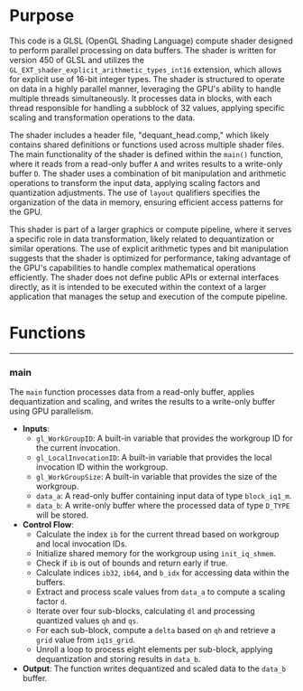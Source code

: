# Purpose
This code is a GLSL (OpenGL Shading Language) compute shader designed to perform parallel processing on data buffers. The shader is written for version 450 of GLSL and utilizes the `GL_EXT_shader_explicit_arithmetic_types_int16` extension, which allows for explicit use of 16-bit integer types. The shader is structured to operate on data in a highly parallel manner, leveraging the GPU's ability to handle multiple threads simultaneously. It processes data in blocks, with each thread responsible for handling a subblock of 32 values, applying specific scaling and transformation operations to the data.

The shader includes a header file, "dequant_head.comp," which likely contains shared definitions or functions used across multiple shader files. The main functionality of the shader is defined within the `main()` function, where it reads from a read-only buffer `A` and writes results to a write-only buffer `D`. The shader uses a combination of bit manipulation and arithmetic operations to transform the input data, applying scaling factors and quantization adjustments. The use of `layout` qualifiers specifies the organization of the data in memory, ensuring efficient access patterns for the GPU.

This shader is part of a larger graphics or compute pipeline, where it serves a specific role in data transformation, likely related to dequantization or similar operations. The use of explicit arithmetic types and bit manipulation suggests that the shader is optimized for performance, taking advantage of the GPU's capabilities to handle complex mathematical operations efficiently. The shader does not define public APIs or external interfaces directly, as it is intended to be executed within the context of a larger application that manages the setup and execution of the compute pipeline.
# Functions

---
### main
The `main` function processes data from a read-only buffer, applies dequantization and scaling, and writes the results to a write-only buffer using GPU parallelism.
- **Inputs**:
    - `gl_WorkGroupID`: A built-in variable that provides the workgroup ID for the current invocation.
    - `gl_LocalInvocationID`: A built-in variable that provides the local invocation ID within the workgroup.
    - `gl_WorkGroupSize`: A built-in variable that provides the size of the workgroup.
    - `data_a`: A read-only buffer containing input data of type `block_iq1_m`.
    - `data_b`: A write-only buffer where the processed data of type `D_TYPE` will be stored.
- **Control Flow**:
    - Calculate the index `ib` for the current thread based on workgroup and local invocation IDs.
    - Initialize shared memory for the workgroup using `init_iq_shmem`.
    - Check if `ib` is out of bounds and return early if true.
    - Calculate indices `ib32`, `ib64`, and `b_idx` for accessing data within the buffers.
    - Extract and process scale values from `data_a` to compute a scaling factor `d`.
    - Iterate over four sub-blocks, calculating `dl` and processing quantized values `qh` and `qs`.
    - For each sub-block, compute a `delta` based on `qh` and retrieve a `grid` value from `iq1s_grid`.
    - Unroll a loop to process eight elements per sub-block, applying dequantization and storing results in `data_b`.
- **Output**: The function writes dequantized and scaled data to the `data_b` buffer.


